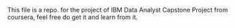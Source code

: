 This file is a repo. for the project of IBM Data Analyst Capstone Project from coursera, feel free do get it and learn from it.
